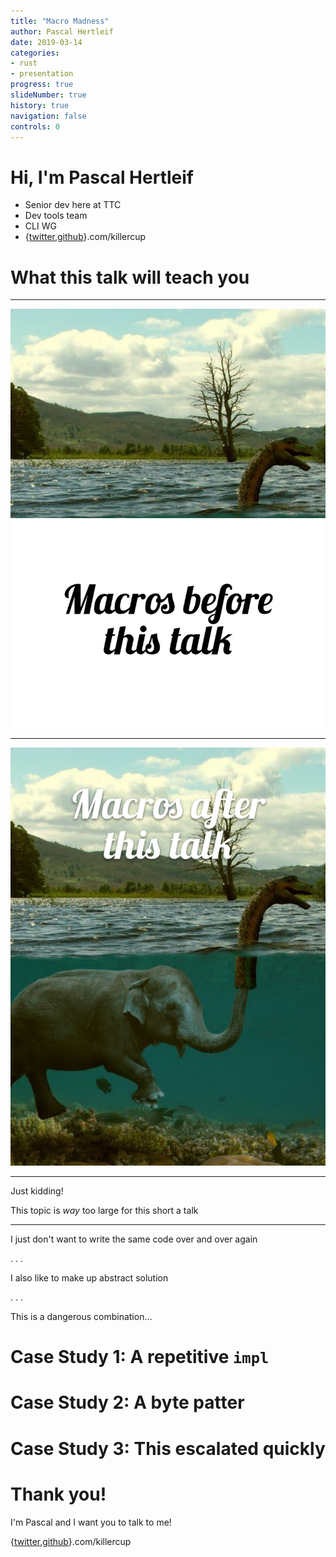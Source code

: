 ```yaml
---
title: "Macro Madness"
author: Pascal Hertleif
date: 2019-03-14
categories:
- rust
- presentation
progress: true
slideNumber: true
history: true
navigation: false
controls: 0
---
```


# Hi, I'm Pascal Hertleif

- Senior dev here at TTC
- Dev tools team
- CLI WG
- {[twitter],[github]}.com/killercup

[twitter]: https://twitter.com/killercup
[github]: https://github.com/killercup

# What this talk will teach you

- - -

![ ](images/before.svg)

- - -

![ ](images/after.svg)

- - -

Just kidding!

This topic is _way_ too large for this short a talk

- - -

I just don't want to write the same code over and over again

. . .

I also like to make up abstract solution

. . .

This is a dangerous combination…


# Case Study 1: A repetitive `impl`

# Case Study 2: A byte patter

# Case Study 3: This escalated quickly

# Thank you!

I'm Pascal and I want you to talk to me!

{[twitter],[github]}.com/killercup
